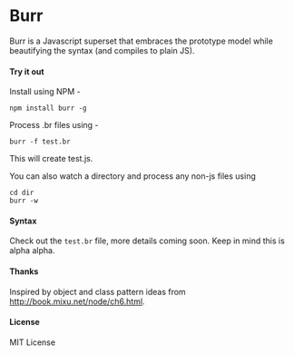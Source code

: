 Burr
====

Burr is a Javascript superset that embraces the prototype model while beautifying the syntax (and compiles to plain JS). 

#### Try it out 

Install using NPM - 

	npm install burr -g 
	
Process .br files using - 

	burr -f test.br
	
This will create test.js. 

You can also watch a directory and process any non-js files using 

	cd dir
	burr -w


#### Syntax 

Check out the `test.br` file, more details coming soon. Keep in mind this is alpha alpha.

#### Thanks
Inspired by object and class pattern ideas from http://book.mixu.net/node/ch6.html.

#### License
MIT License
